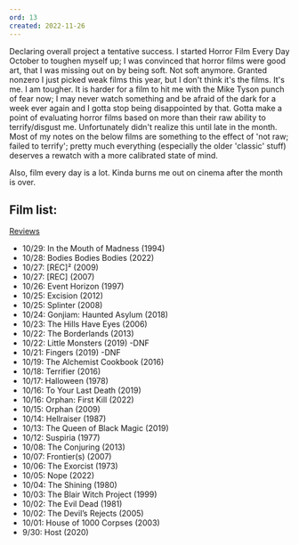 ```yaml
---
ord: 13
created: 2022-11-26
---
```

Declaring overall project a tentative success. I started Horror Film Every Day October to toughen myself up; I was convinced that horror films were good art, that I was missing out on by being soft. Not soft anymore. Granted nonzero I just picked weak films this year, but I don't think it's the films. It's me. I am tougher. It is harder for a film to hit me with the Mike Tyson punch of fear now; I may never watch something and be afraid of the dark for a week ever again and I gotta stop being disappointed by that. Gotta make a point of evaluating horror films based on more than their raw ability to terrify/disgust me. Unfortunately didn't realize this until late in the month. Most of my notes on the below films are something to the effect of 'not raw; failed to terrify'; pretty much everything (especially the older 'classic' stuff) deserves a rewatch with a more calibrated state of mind.

Also, film every day is a lot. Kinda burns me out on cinema after the month is over.


## Film list:
[Reviews](https://letterboxd.com/mdomonic/films/diary/for/2022/10/)
- 10/29: In the Mouth of Madness (1994)
- 10/28: Bodies Bodies Bodies (2022)
- 10/27: [REC]² (2009)
- 10/27: [REC] (2007)
- 10/26: Event Horizon (1997)
- 10/25: Excision (2012)
- 10/25: Splinter (2008)
- 10/24: Gonjiam: Haunted Asylum (2018)
- 10/23: The Hills Have Eyes (2006)
- 10/22: The Borderlands (2013)
- 10/22: Little Monsters (2019) -DNF
- 10/21: Fingers (2019) -DNF
- 10/19: The Alchemist Cookbook (2016)
- 10/18: Terrifier (2016)
- 10/17: Halloween (1978)
- 10/16: To Your Last Death (2019)
- 10/16: Orphan: First Kill (2022)
- 10/15: Orphan (2009)
- 10/14: Hellraiser (1987)
- 10/13: The Queen of Black Magic (2019)
- 10/12: Suspiria (1977)
- 10/08: The Conjuring (2013)
- 10/07: Frontier(s) (2007)
- 10/06: The Exorcist (1973)
- 10/05: Nope (2022)
- 10/04: The Shining (1980)
- 10/03: The Blair Witch Project (1999)
- 10/02: The Evil Dead (1981)
- 10/02: The Devil’s Rejects (2005)
- 10/01: House of 1000 Corpses (2003)
- 9/30: Host (2020)
